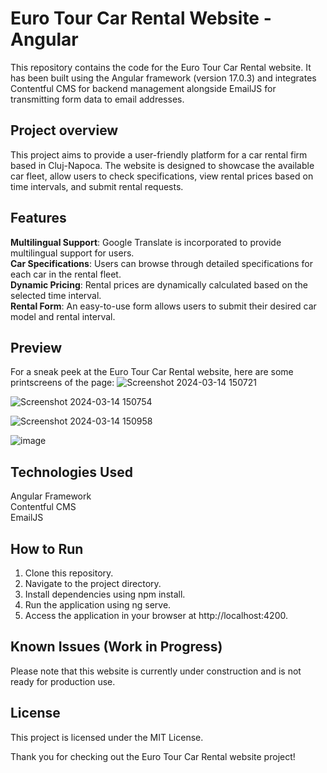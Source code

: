 # Euro Tour Car Rental Website - Angular
This repository contains the code for the Euro Tour Car Rental website. It has been built using the Angular framework (version 17.0.3) and integrates Contentful CMS for backend management alongside EmailJS for transmitting form data to email addresses.

## Project overview
This project aims to provide a user-friendly platform for a car rental firm based in Cluj-Napoca. The website is designed to showcase the available car fleet, allow users to check specifications, view rental prices based on time intervals, and submit rental requests.

## Features
<b>Multilingual Support</b>: Google Translate is incorporated to provide multilingual support for users. </br>
<b>Car Specifications</b>: Users can browse through detailed specifications for each car in the rental fleet. </br>
<b>Dynamic Pricing</b>: Rental prices are dynamically calculated based on the selected time interval. </br>
<b>Rental Form</b>: An easy-to-use form allows users to submit their desired car model and rental interval.

## Preview
For a sneak peek at the Euro Tour Car Rental website, here are some printscreens of the page:
![Screenshot 2024-03-14 150721](https://github.com/Anca2022/Eurotour-car-rental-angular/assets/98110730/1f585242-ba89-45be-9f69-91c2d0c649c7)

![Screenshot 2024-03-14 150754](https://github.com/Anca2022/Eurotour-car-rental-angular/assets/98110730/aa7e0dd4-a2fe-45b7-870d-0460d9c64ef0)

![Screenshot 2024-03-14 150958](https://github.com/Anca2022/Eurotour-car-rental-angular/assets/98110730/c37aa9d1-ccf3-4098-b8a1-b4178d8d6df4)

![image](https://github.com/Anca2022/Eurotour-car-rental-angular/assets/98110730/d3f6c3c7-2e8f-45eb-bbc8-84b306601d55)


## Technologies Used
Angular Framework </br>
Contentful CMS <br>
EmailJS

## How to Run
1. Clone this repository.
2. Navigate to the project directory.
3. Install dependencies using npm install.
4. Run the application using ng serve.
5. Access the application in your browser at http://localhost:4200.

## Known Issues (Work in Progress)
Please note that this website is currently under construction and is not ready for production use. 

## License
This project is licensed under the MIT License.

Thank you for checking out the Euro Tour Car Rental website project! 
